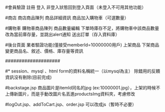 #會員驗證
註冊
登入
非登入狀態回到登入頁面（未登入不可用其他功能）

#商店
商店商品陳列
商品詳細資訊
商品加入購物車（可選數量）

#購物車
購物車商品陳列
商品數量編輯
下單時庫存不足，將購物車中該商品數量改為當前庫存量，並跳出alert通知
送出訂單（存入資料庫）

#後台頁面
業者驗證功能(僅接受memberId=10000000用戶)
上架商品
下架商品
變更商品名、敘述、價格、庫存量等資訊

####################

#*
session、mysql 、html form的資料名稱統一（以mysql為主）
除錯用的反饋資訊沒有刪除(目前完成)

#backstage.jsp
商品圖片是itemId同名的jpg (ex:10000001.jpg），上架的時候不上傳新圖片，而是手動改圖片名丟進productsImg資料夾，考慮修改

#logOut.jsp、addToCart.jsp、order.jsp
可以改成js（暫時不必要）
